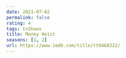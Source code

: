 ```yaml
---
date: 2021-07-02
permalink: false
rating: 4
tags: tvShows
title: Money Heist
seasons: [1, 2]
url: https://www.imdb.com/title/tt6468322/
---
```


